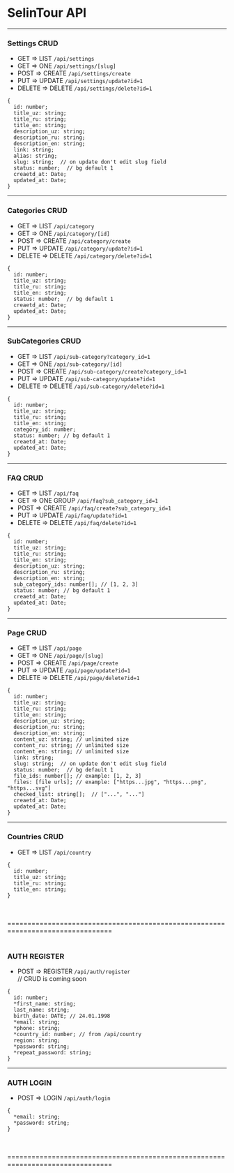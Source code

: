 # SelinTour API

<hr />

### Settings CRUD

<ul>
  <li>GET => LIST <code>/api/settings</code></li>
  <li>GET => ONE <code>/api/settings/[slug]</code></li>
  <li>POST => CREATE <code>/api/settings/create</code></li>
  <li>PUT => UPDATE <code>/api/settings/update?id=1</code></li>
  <li>DELETE => DELETE <code>/api/settings/delete?id=1</code></li>
</ul>

```JS
{
  id: number;
  title_uz: string;
  title_ru: string;
  title_en: string;
  description_uz: string;
  description_ru: string;
  description_en: string;
  link: string;
  alias: string;
  slug: string;  // on update don't edit slug field
  status: number;  // bg default 1
  creaetd_at: Date;
  updated_at: Date;
}
```

<hr />

### Categories CRUD

<ul>
  <li>GET => LIST <code>/api/category</code> </li>
  <li>GET => ONE <code>/api/category/[id]</code></li>
  <li>POST => CREATE <code>/api/category/create</code></li>
  <li>PUT => UPDATE <code>/api/category/update?id=1</code></li>
  <li>DELETE => DELETE <code>/api/category/delete?id=1</code></li>
</ul>

```JS
{
  id: number;
  title_uz: string;
  title_ru: string;
  title_en: string;
  status: number;  // bg default 1
  creaetd_at: Date;
  updated_at: Date;
}
```

<hr />

### SubCategories CRUD

<ul>
  <li>GET => LIST <code>/api/sub-category?category_id=1</code></li>
  <li>GET => ONE <code>/api/sub-category/[id]</code></li>
  <li>POST => CREATE <code>/api/sub-category/create?category_id=1</code></li>
  <li>PUT => UPDATE <code>/api/sub-category/update?id=1</code></li>
  <li>DELETE => DELETE <code>/api/sub-category/delete?id=1</code></li>
</ul>

```JS
{
  id: number;
  title_uz: string;
  title_ru: string;
  title_en: string;
  category_id: number;
  status: number; // bg default 1
  creaetd_at: Date;
  updated_at: Date;
}
```

<hr/>

### FAQ CRUD

<ul>
  <li>GET => LIST <code>/api/faq</code></li>
  <li>GET => ONE GROUP <code>/api/faq?sub_category_id=1</code></li>
  <li>POST => CREATE <code>/api/faq/create?sub_category_id=1</code></li>
  <li>PUT => UPDATE <code>/api/faq/update?id=1</code></li>
  <li>DELETE => DELETE <code>/api/faq/delete?id=1</code></li>
</ul>

```JS
{
  id: number;
  title_uz: string;
  title_ru: string;
  title_en: string;
  description_uz: string;
  description_ru: string;
  description_en: string;
  sub_category_ids: number[]; // [1, 2, 3]
  status: number; // bg default 1
  creaetd_at: Date;
  updated_at: Date;
}
```

<hr/>

### Page CRUD

<ul>
  <li>GET => LIST <code>/api/page</code></li>
  <li>GET => ONE <code>/api/page/[slug]</code></li>
  <li>POST => CREATE <code>/api/page/create</code></li>
  <li>PUT => UPDATE <code>/api/page/update?id=1</code></li>
  <li>DELETE => DELETE <code>/api/page/delete?id=1</code></li>
</ul>

```JS
{
  id: number;
  title_uz: string;
  title_ru: string;
  title_en: string;
  description_uz: string;
  description_ru: string;
  description_en: string;
  content_uz: string; // unlimited size
  content_ru: string; // unlimited size
  content_en: string; // unlimited size
  link: string;
  slug: string;  // on update don't edit slug field
  status: number;  // bg default 1
  file_ids: number[]; // example: [1, 2, 3]
  files: [file urls]; // example: ["https...jpg", "https...png", "https...svg"]
  checked_list: string[];  // ["...", "..."]
  creaetd_at: Date;
  updated_at: Date;
}
```

<hr/>

### Countries CRUD

<ul>
  <li>GET => LIST <code>/api/country</code></li>
</ul>

```JS
{
  id: number;
  title_uz: string;
  title_ru: string;
  title_en: string;
}
```

<br/>
<br/>
================================================================================
<br/>
<br/>

### AUTH REGISTER

<ul>
  <li>POST => REGISTER <code>/api/auth/register</code></li>
  // CRUD is coming soon
</ul>

```JS
{
  id: number;
  *first_name: string;
  last_name: string;
  birth_date: DATE; // 24.01.1998
  *email: string;
  *phone: string;
  *country_id: number; // from /api/country
  region: string;
  *password: string;
  *repeat_password: string;
}
```

<hr />

### AUTH LOGIN

<ul>
  <li>POST => LOGIN <code>/api/auth/login</code></li>
</ul>

```JS
{
  *email: string;
  *password: string;
}
```

<br/>
<br/>
================================================================================
<br/>
<br/>

